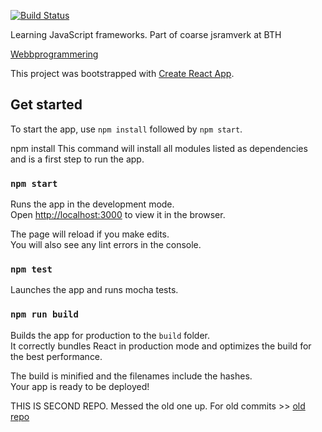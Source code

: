 [![Build Status](https://travis-ci.org/jeneljenel/jsramverk-me.svg?branch=master)](https://travis-ci.org/jeneljenel/jsramverk-me)

Learning JavaScript frameworks. Part of coarse jsramverk at BTH

[Webbprogrammering](https://www.bth.se/utbildning/program/pagwg20h/)

This project was bootstrapped with [Create React App](https://github.com/facebook/create-react-app).


## Get started
To start the app, use `npm install` followed by `npm start`.

npm install
This command will install all modules listed as dependencies and is a first step to run the app.



### `npm start`

Runs the app in the development mode.<br />
Open [http://localhost:3000](http://localhost:3000) to view it in the browser.

The page will reload if you make edits.<br />
You will also see any lint errors in the console.

### `npm test`

Launches the app and runs mocha tests.

### `npm run build`

Builds the app for production to the `build` folder.<br />
It correctly bundles React in production mode and optimizes the build for the best performance.

The build is minified and the filenames include the hashes.<br />
Your app is ready to be deployed!


THIS IS SECOND REPO. Messed the old one up.
For old commits >> [old repo](https://github.com/jeneljenel/jsramverk)
